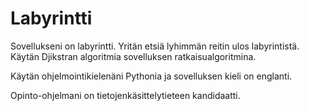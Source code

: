 # Labyrintti

Sovellukseni on labyrintti. Yritän etsiä lyhimmän reitin ulos labyrintistä.
Käytän Djikstran algoritmia sovelluksen ratkaisualgoritmina.

Käytän ohjelmointikielenäni Pythonia ja sovelluksen kieli on englanti.

Opinto-ohjelmani on tietojenkäsittelytieteen kandidaatti.

